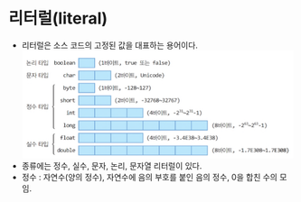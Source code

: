 # 리터럴(literal)

 - 리터럴은 소스 코드의 고정된 값을 대표하는 용어이다.
  ![](2021-11-30-17-35-27.png)
 - 종류에는 정수, 실수, 문자, 논리, 문자열 리터럴이 있다. 
 - 정수 : 자연수(양의 정수), 자연수에 음의 부호를 붙인 음의 정수, 0을 합친 수의 모임.

